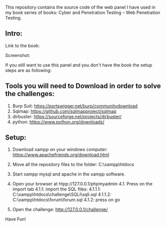 This repository contains the source code of the web panel I have used in my book series of books: Cyber and Penetration Testing – Web Penetration Testing.

Intro:
---------------

Link to the book: <!-- WILL BE UPDATED ONCE PUBLISHED !-->

Screenshot:


If you still want to use this panel and you don't have the book the setup steps are as following:

Tools you will need to Download in order to solve the challenges:
-----------------
1. Burp Suit: https://portswigger.net/burp/communitydownload
2. Sqlmap:	https://github.com/sqlmapproject/sqlmap
3. dirbuster: https://sourceforge.net/projects/dirbuster/
4. python: https://www.python.org/downloads/


Setup:
-----------------
1. Download xampp on your windows computer: https://www.apachefriends.org/download.html
2. Move all the repository files to the folder: C:\xampp\htdocs
3. Start xampp mysql and apache in the xampp software.
4. Open your browser at htpp://127.0.0.1/phpmyadmin
4.1. Press on the import tab
4.1.1: import the SQL files:
4.1.1.1: C:\xampp\htdocs\challenge\SQLI\sqli.sql
4.1.1.2: C:\xampp\htdocs\forum\forum.sql
4.1.2: press on go

5. Open the challenge: http://127.0.0.1/challenge/

Have Fun!